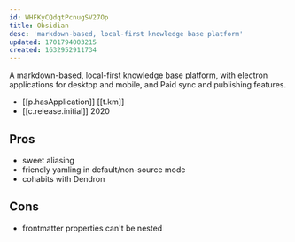 ```yaml
---
id: WHFKyCQdqtPcnugSV27Op
title: Obsidian
desc: 'markdown-based, local-first knowledge base platform'
updated: 1701794003215
created: 1632952911734
---
```



A markdown-based, local-first knowledge base platform, with electron applications for desktop and mobile, and Paid sync and publishing features. 

- [[p.hasApplication]] [[t.km]] 
- [[c.release.initial]] 2020

## Pros

- sweet aliasing
- friendly yamling in default/non-source mode
- cohabits with Dendron

## Cons

- frontmatter properties can't be nested